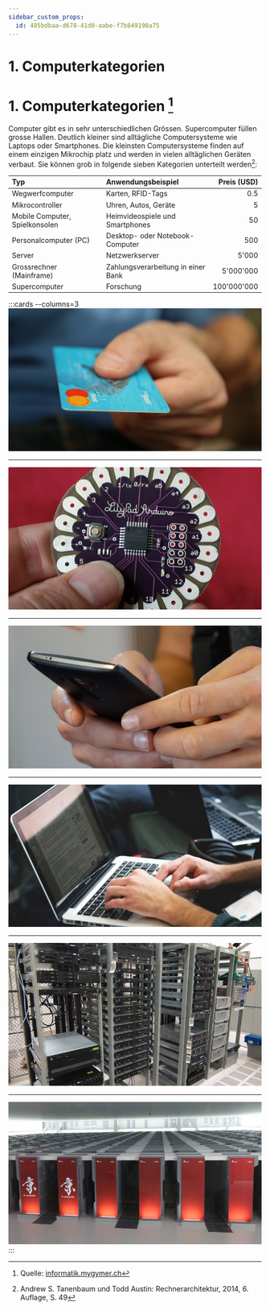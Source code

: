 ```yaml
---
sidebar_custom_props:
  id: 485bdbaa-d678-41d0-aabe-f7b849198a75
---
```


# 1. Computerkategorien

# 1. Computerkategorien [^1]

Computer gibt es in sehr unterschiedlichen Grössen. Supercomputer füllen grosse Hallen. Deutlich kleiner sind alltägliche Computersysteme wie Laptops oder Smartphones. Die kleinsten Computersysteme finden auf einem einzigen Mikrochip platz und werden in vielen alltäglichen Geräten verbaut. Sie können grob in folgende sieben Kategorien unterteilt werden[^2]:

| Typ                            | Anwendungsbeispiel                 | Preis (USD) |
| :----------------------------- | :--------------------------------- | ----------: |
| Wegwerfcomputer                | Karten, RFID-Tags                  |         0.5 |
| Mikrocontroller                | Uhren, Autos, Geräte               |           5 |
| Mobile Computer, Spielkonsolen | Heimvideospiele und Smartphones    |          50 |
| Personalcomputer (PC)          | Desktop- oder Notebook-Computer    |         500 |
| Server                         | Netzwerkserver                     |       5'000 |
| Grossrechner (Mainframe)       | Zahlungsverarbeitung in einer Bank |   5'000'000 |
| Supercomputer                  | Forschung                          | 100'000'000 |

:::cards --columns=3
![Smart Card](images/01-smart-card.jpg)

***
![Arduino Lilypad](images/01-arduino-lilypad.jpg)

***
![Smartphone](images/01-smartphone.jpg)

***
![Notebook](images/01-notebook.jpg)

***
![Server](images/01-server-racks.jpg)

***
![Kei Supercomputer](images/01-kei-supercomputer.jpg)
:::

[^1]: Quelle: [informatik.mygymer.ch](https://informatik.mygymer.ch)
[^2]: Andrew S. Tanenbaum und Todd Austin: Rechnerarchitektur, 2014, 6. Auflage, S. 49

